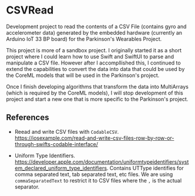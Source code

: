 #  CSVRead

Development project to read the contents of a CSV File (contains gyro and accelerometer data) generated by the embedded hardware (currently an Arduino IoT 33 BP board) for the Parkinson's Wearables Project.

This project is more of a sandbox project. I originally started it as a short project where I could learn how to use Swift and SwiftUI to parse and manipulate a CSV file.  However after I accompllished this, I continued to extend the capabilities to convert the data into data that could be used by the CoreML models that will be used in the Parkinson's project. 

Once I finish developing algorithms that transform the data into MultiArrays (which is required by the CoreML models), I will stop development of this project and start a new one that is more specific to the Parkinson's project.

## References

* Reead and write CSV files with `CodableCSV`. https://iosexample.com/read-and-write-csv-files-row-by-row-or-through-swifts-codable-interface/

* Uniform Type Identifiers.  https://developer.apple.com/documentation/uniformtypeidentifiers/system_declared_uniform_type_identifiers. Contains UTType identifies for comma separated text, tab separated text, etc files.  We are using `commaSeparatedText` to restrict it to CSV files where the `,` is the actual separator.



